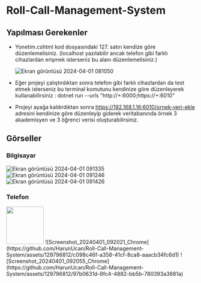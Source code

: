 # Roll-Call-Management-System

## Yapılması Gerekenler
* Yonetim.cshtml kod dosyasındaki 127. satırı kendize göre düzenlemelisiniz. (localhost yazılabilir ancak telefon gibi farklı cihazlardan erişmek isterseniz bu alanı düzenlemelisiniz.)

  ![Ekran görüntüsü 2024-04-01 081050](https://github.com/HarunUcan/Roll-Call-Management-System/assets/129796812/9664b310-8c5f-483c-a144-47c25be7c059)

* Eğer projeyi çalıştırdıktan sonra telefon gibi farklı cihazlardan da test etmek isterseniz bu terminal komutunu kendinize göre düzenleyerek kullanabilirsiniz : dotnet run --urls "http://+:6000;https://+:6010"

* Projeyi ayağa kaldırdıktan sonra https://192.168.1.16:6010/ornek-veri-ekle adresini kendinize göre düzenleyip giderek veritabanında örnek 3 akademisyen ve 3 öğrenci verisi oluşturabilirsiniz.

## Görseller

### Bilgisayar

![Ekran görüntüsü 2024-04-01 091335](https://github.com/HarunUcan/Roll-Call-Management-System/assets/129796812/92331f4e-7cf8-445a-889d-20441517f993)
![Ekran görüntüsü 2024-04-01 091246](https://github.com/HarunUcan/Roll-Call-Management-System/assets/129796812/530b359e-14b0-44c8-9a6b-61e371a8ada0)
![Ekran görüntüsü 2024-04-01 091426](https://github.com/HarunUcan/Roll-Call-Management-System/assets/129796812/3aa9a021-5593-4914-975a-6d77b51e718a)

### Telefon


<img src="https://github.com/HarunUcan/Roll-Call-Management-System/assets/129796812/001c6704-94fb-465f-b38e-548f7cd0d165" width="100">
![Screenshot_20240401_092021_Chrome](https://github.com/HarunUcan/Roll-Call-Management-System/assets/129796812/c098c46f-a358-41cf-8ca8-aaacb34fc6d1)
![Screenshot_20240401_092055_Chrome](https://github.com/HarunUcan/Roll-Call-Management-System/assets/129796812/97b0631d-8fc4-4882-bb5b-780393a3681a)

